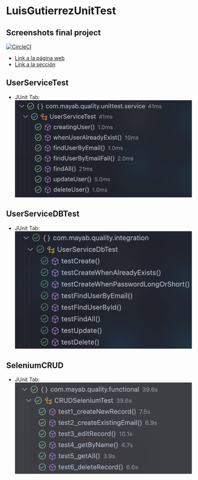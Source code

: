 # LuisGutierrezUnitTest

## Screenshots final project

[![CircleCI](https://dl.circleci.com/status-badge/img/circleci/MS5R1zGgYLQr9GTD37FAR6/52cpbPAJBdDCyS7ZtuRyVB/tree/main.svg?style=svg)](https://dl.circleci.com/status-badge/redirect/circleci/MS5R1zGgYLQr9GTD37FAR6/52cpbPAJBdDCyS7ZtuRyVB/tree/main)

- [Link a la página web](https://gupiluan.github.io/screen-shots-results.github.io/)
- [Link a la sección](https://github.com/GUPILUAN/LuisGutierrezUnitTest/tree/circleci-project-setup/src/screenshots)

## UserServiceTest

- JUnit Tab: ![SCRENSHOT1](https://github.com/GUPILUAN/LuisGutierrezUnitTest/blob/main/imgs/Screenshot%202024-11-01%20at%2023.12.17.png?raw=true)

## UserServiceDBTest

- JUnit Tab: ![SCRENSHOT2](https://github.com/GUPILUAN/LuisGutierrezUnitTest/blob/main/imgs/Screenshot%202024-11-10%20at%2003.06.50.png?raw=true)

## SeleniumCRUD

- JUnit Tab: ![SCREENSHOT3](https://github.com/GUPILUAN/LuisGutierrezUnitTest/blob/main/imgs/Screenshot%202024-11-19%20at%2018.43.44.png?raw=true)
